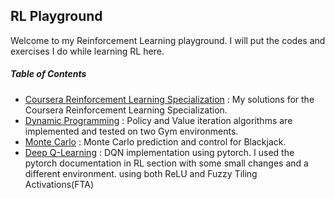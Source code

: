 ## RL Playground
Welcome to my Reinforcement Learning playground. I will put the codes and exercises I do while learning RL here.

##### Table of Contents
- [Coursera Reinforcement Learning Specialization](https://github.com/Arya-Ebrahimi/RL-Playground/tree/main/Coursera-Reinforcement-Learning-Specialization " Coursera Reinforcement Learning Specialization") : My solutions for the Coursera Reinforcement Learning Specialization.
- [Dynamic Programming](https://github.com/Arya-Ebrahimi/RL-Playground/tree/main/Dynamic_Programming " Dynamic Programming") : Policy and Value iteration algorithms are implemented and tested on two Gym environments.
- [Monte Carlo](https://github.com/Arya-Ebrahimi/RL-Playground/tree/main/Monte_Carlo " Monte Carlo") : Monte Carlo prediction and control for Blackjack.
- [Deep Q-Learning](https://github.com/Arya-Ebrahimi/RL-Playground/tree/master/Deep-Q-Learning " DQN") : DQN implementation using pytorch. I used the pytorch documentation in RL section with some small changes and a different environment. using both ReLU and Fuzzy Tiling Activations(FTA)
